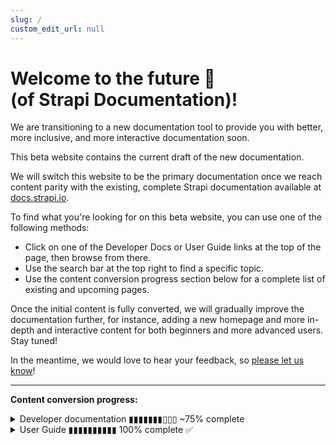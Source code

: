 ```yaml
---
slug: /
custom_edit_url: null
---
```


# Welcome to the future 🚀<br/>(of Strapi Documentation)!

We are transitioning to a new documentation tool to provide you with better, more inclusive, and more interactive documentation soon.

This beta website contains the current draft of the new documentation.

We will switch this website to be the primary documentation once we reach content parity with the existing, complete Strapi documentation available at [docs.strapi.io](https:/.strapi.io).

To find what you're looking for on this beta website, you can use one of the following methods:

- Click on one of the Developer Docs or User Guide links at the top of the page, then browse from there.
- Use the search bar at the top right to find a specific topic.
- Use the content conversion progress section below for a complete list of existing and upcoming pages.

Once the initial content is fully converted, we will gradually improve the documentation further, for instance, adding a new homepage and more in-depth and interactive content for both beginners and more advanced users. Stay tuned!

In the meantime, we would love to hear your feedback, so [please let us know](https://forum.strapi.io)!

***

**Content conversion progress:**

<details>
<summary>Developer documentation ▮▮▮▮▮▮▮▯▯▯ ~75% complete</summary>

The following list is a sitemap of all the current and upcoming content for the Developer Docs:

- Pages that have been already updated have a ticked checkbox next to their name. Click on the page title to visit the page.
- For pages that have not been updated yet, click on the "→ docs.strapi.io" link to visit the page on our current, complete website.

  - [x] 🚀 Getting Started
    - [x] [Introduction](/dev-docs/intro)
    - [x] [Quick Start Guide](/dev-docs/quick-start)
    - [x] [FAQ](/dev-docs/faq)
    - [x] [Usage information](/dev-docs/usage-information)
  - [ ] ⚙️ Setup & Deployment
    - [x] [Installation](/dev-docs/installation)
      - [x] [CLI](/dev-docs/installation/cli)
      - [x] [Docker](/dev-docs/installation/docker)
    - [ ] Project structure (→ [docs.strapi.io](https://docs.strapi.io/developer-docs/latest/setup-deployment-guides/file-structure.html))
    - [x] Required configurations
        - [x] [Database configuration](/dev-docs/configurations/database)
        - [x] [Server configuration](/dev-docs/configurations/server)
        - [x] [Admin panel](/dev-docs/configurations/admin-panel)
        - [x] [Middlewares](/dev-docs/configurations/middlewares)
    - [x] Optional configurations
      - [x] [API tokens](/dev-docs/configurations/api-tokens)
      - [x] [Functions](/dev-docs/configurations/functions)
      - [x] [Cron jobs](/dev-docs/configurations/cron)
      - [x] [API](/dev-docs/configurations/api)
      - [x] [Plugins](/dev-docs/configurations/plugins)
      - [x] [Environment](/dev-docs/configurations/environment)
      - [x] [Public Assets](/dev-docs/configurations/public-assets)
      - [x] [Single Sign On](/dev-docs/configurations/sso)
      - [x] [Role-Based Access Control](/dev-docs/configurations/rbac)
      - [x] [TypeScript](/dev-docs/configurations/typescript)
    - [ ] Deployment
      - [x] [Strapi Cloud](/dev-docs/deployment/strapi-cloud)
      - [x] Hosting Provider Guides (→ [docs.strapi.io](https://docs.strapi.io/developer-docs/latest/setup-deployment-guides/deployment.html#hosting-provider-guides))
        - [x] Amazon AWS (→ [docs.strapi.io](https://docs.strapi.io/developer-docs/latest/setup-deployment-guides/deployment/hosting-guides/amazon-aws.html#))
        - [x] Azure (→ [docs.strapi.io](https://docs.strapi.io/developer-docs/latest/setup-deployment-guides/deployment/hosting-guides/azure.html#))
        - [x] DigitalOcean App Platform (→ [docs.strapi.io](https://docs.strapi.io/developer-docs/latest/setup-deployment-guides/deployment/hosting-guides/digitalocean-app-platform.html)
        - [x] DigitalOcean Droplets (→ [docs.strapi.io](https://docs.strapi.io/developer-docs/latest/setup-deployment-guides/deployment/hosting-guides/digitalocean.html))
        - [ ] Google App Engine (→ [docs.strapi.io](https://docs.strapi.io/developer-docs/latest/setup-deployment-guides/deployment/hosting-guides/google-app-engine.html))
        - [x] Heroku (→ [docs.strapi.io](https://docs.strapi.io/developer-docs/latest/setup-deployment-guides/deployment/hosting-guides/heroku.html))
      - [x] Optional Software Guides (→ [docs.strapi.io](https://docs.strapi.io/developer-docs/latest/setup-deployment-guides/deployment.html#optional-software-guides))
        - [x] Caddy (→ [docs.strapi.io](https://docs.strapi.io/developer-docs/latest/setup-deployment-guides/deployment/optional-software/caddy-proxy.html#configuration))
        - [x] HAProxy (→ [docs.strapi.io](https://docs.strapi.io/developer-docs/latest/setup-deployment-guides/deployment/optional-software/haproxy-proxy.html))
        - [x] Nginx (→ [docs.strapi.io](https://docs.strapi.io/developer-docs/latest/setup-deployment-guides/deployment/optional-software/nginx-proxy.html))
  - [ ] 🔧 Development
    - [x] Back-end customization
      - [x] [Introduction](/dev-docs/backend-customization)
      - [x] [Routes](/dev-docs/backend-customization/routes)
      - [x] [Policies](/dev-docs/backend-customization/policies)
      - [x] [Middlewares](/dev-docs/backend-customization/middlewares)
      - [x] [Controllers](/dev-docs/backend-customization/controllers)
      - [x] [Requests & Responses](/dev-docs/backend-customization/requests-responses)
      - [x] [Services](/dev-docs/backend-customization/services)
      - [x] [Models](/dev-docs/backend-customization/models)
      - [x] [Webhooks](/dev-docs/backend-customization/webhooks)
    - [x] [Admin panel customization](/dev-docs/admin-panel-customization)
    - [x] Plugins extension (→ [docs.strapi.io](https://docs.strapi.io/developer-docs/latest/development/plugins-extension.html#))
    - [x] Plugins development (→ [docs.strapi.io](https://docs.strapi.io/developer-docs/latest/development/plugins-development.html#))
    - [ ] Custom fields (→ [docs.strapi.io](https://docs.strapi.io/developer-docs/latest/development/custom-fields.html#))
    - [x] [TypeScript](/dev-docs/typescript)
    - [x] [Providers](/dev/docs/providers)
  - [ ] 💻 Developer Resources
    - [x] [REST API](/dev-docs/api/rest)
      - [x] [API endpoints](/dev-docs/api/rest)
      - [x] [API parameters](/dev-docs/api/rest/parameters.md)
        - [x] [Filtering, Locale, and Publication State](/dev-docs/api/rest/filters-locale-publication)
        - [x] [Population & Field Selection](/dev-docs/api/rest/populate-select)
        - [x] [Sort & Pagination](/dev-docs/api/rest/sort-pagination)
    - [x] GraphQL API (→ [docs.strapi.io](https://docs.strapi.io/developer-docs/latest/developer-resources/database-apis-reference/graphql-api.html))
    - [x] Entity Service API (→ [docs.strapi.io](https://docs.strapi.io/developer-docs/latest/developer-resources/database-apis-reference/entity-service-api.html))
      - [x] CRUD operations (→ [docs.strapi.io](https://docs.strapi.io/developer-docs/latest/developer-resources/database-apis-reference/entity-service/crud.html))
      - [x] Filters (→ [docs.strapi.io](https://docs.strapi.io/developer-docs/latest/developer-resources/database-apis-reference/entity-service/filter.html#))
      - [x] Populate (→ [docs.strapi.io](https://docs.strapi.io/developer-docs/latest/developer-resources/database-apis-reference/entity-service/populate.html))
      - [x] Ordering & pagination (→ [docs.strapi.io](https://docs.strapi.io/developer-docs/latest/developer-resources/database-apis-reference/entity-service/order-pagination.html))
      - [x] Components and dynamic zones (→ [docs.strapi.io](https://docs.strapi.io/developer-docs/latest/developer-resources/database-apis-reference/entity-service/components-dynamic-zones.html))
    - [x] Query Engine API (→ [docs.strapi.io](https://docs.strapi.io/developer-docs/latest/developer-resources/database-apis-reference/query-engine-api.html))
      - [x] Single Operations (→ [docs.strapi.io](https://docs.strapi.io/developer-docs/latest/developer-resources/database-apis-reference/query-engine/single-operations.html))
      - [x] Bulk Operations (→ [docs.strapi.io](https://docs.strapi.io/developer-docs/latest/developer-resources/database-apis-reference/query-engine/bulk-operations.html))
      - [x] Filtering (→ [docs.strapi.io](https://docs.strapi.io/developer-docs/latest/developer-resources/database-apis-reference/query-engine/filtering.html))
      - [x] Populating (→ [docs.strapi.io](https://docs.strapi.io/developer-docs/latest/developer-resources/database-apis-reference/query-engine/populating.html))
      - [x] Ordering & pagination (→ [docs.strapi.io](https://docs.strapi.io/developer-docs/latest/developer-resources/database-apis-reference/query-engine/order-pagination.html))
    - [ ] Plugin APIs
      - [ ] Server API for plugins (→ [docs.strapi.io](https://docs.strapi.io/developer-docs/latest/developer-resources/plugin-api-reference/server.html))
      - [x] [Admin Panel API for plugins](/dev-docs/api/plugins/admin-panel-api)
    - [x] CLI (→ [docs.strapi.io](https://docs.strapi.io/developer-docs/latest/developer-resources/cli/CLI.html))
    - [x] Error handling (→ [docs.strapi.io](https://docs.strapi.io/developer-docs/latest/developer-resources/error-handling.html))
    - [x] Unit testing (→ [docs.strapi.io](https://docs.strapi.io/developer-docs/latest/developer-resources/unit-testing.html))
    - [ ] Database migrations (→ [docs.strapi.io](https://docs.strapi.io/developer-docs/latest/developer-resources/database-migrations.html))
    - [x] Integration guides (→ [docs.strapi.io](https://docs.strapi.io/developer-docs/latest/developer-resources/content-api/integrations.html))
      - [x] React (→ [docs.strapi.io](https://docs.strapi.io/developer-docs/latest/developer-resources/content-api/integrations/react.html)
      - [x] Vue.js (→ [docs.strapi.io](https://docs.strapi.io/developer-docs/latest/developer-resources/content-api/integrations/vue-js.html))
      - [x] Angular (→ [docs.strapi.io](https://docs.strapi.io/developer-docs/latest/developer-resources/content-api/integrations/angular.html))
      - [x] Next.js (→ [docs.strapi.io](https://docs.strapi.io/developer-docs/latest/developer-resources/content-api/integrations/next-js.html))
      - [x] Nuxt.js (→ [docs.strapi.io](https://docs.strapi.io/developer-docs/latest/developer-resources/content-api/integrations/nuxt-js.html))
      - [x] GraphQL (→ [docs.strapi.io](https://docs.strapi.io/developer-docs/latest/developer-resources/content-api/integrations/graphql.html))
      - [x] Gatsby (→ [docs.strapi.io](https://docs.strapi.io/developer-docs/latest/developer-resources/content-api/integrations/gatsby.html))
      - [x] Gridsome (→ [docs.strapi.io](https://docs.strapi.io/developer-docs/latest/developer-resources/content-api/integrations/gridsome.html))
      - [x] Jekyll (→ [docs.strapi.io](https://docs.strapi.io/developer-docs/latest/developer-resources/content-api/integrations/jekyll.html))
      - [x] 11ty (→ [docs.strapi.io](https://docs.strapi.io/developer-docs/latest/developer-resources/content-api/integrations/11ty.html)
      - [x] Svelte (→ [docs.strapi.io](https://docs.strapi.io/developer-docs/latest/developer-resources/content-api/integrations/svelte.html))
      - [x] Sapper (→ [docs.strapi.io](https://docs.strapi.io/developer-docs/latest/developer-resources/content-api/integrations/sapper.html#))
      - [x] Ruby (→ [docs.strapi.io](https://docs.strapi.io/developer-docs/latest/developer-resources/content-api/integrations/ruby.html)
      - [x] Python (→ [docs.strapi.io](https://docs.strapi.io/developer-docs/latest/developer-resources/content-api/integrations/python.html))
      - [x] Dart (→ [docs.strapi.io](https://docs.strapi.io/developer-docs/latest/developer-resources/content-api/integrations/dart.html))
      - [x] Flutter (→ [docs.strapi.io](https://docs.strapi.io/developer-docs/latest/developer-resources/content-api/integrations/flutter.html))
      - [x] Go (→ [docs.strapi.io](https://docs.strapi.io/developer-docs/latest/developer-resources/content-api/integrations/go.html))
      - [x] PHP (→ [docs.strapi.io](https://docs.strapi.io/developer-docs/latest/developer-resources/content-api/integrations/php.html))
      - [x] Laravel (→ [docs.strapi.io](https://docs.strapi.io/developer-docs/latest/developer-resources/content-api/integrations/laravel.html))
  - [x] 🧩 [Strapi plugins](/dev-docs/plugins/plugins-intro)
    - [x] [GraphQL](/dev-docs/plugins/graphql)
    - [x] [Internationalization](dev-docs/plugins/i18n)
    - [x] [Users & Permissions](dev-docs/plugins/users-permissions)
    - [x] [Email](dev-docs/plugins/email)
    - [x] [Upload](dev-docs/plugins/upload)
    - [x] [Sentry](dev-docs/plugins/sentry)
    - [x] [API Documentation](dev-docs/plugins/documentation)
  - [ ] ♻️ Update & Migration
    - [x] Update (→ [docs.strapi.io](https://docs.strapi.io/developer-docs/latest/update-migration-guides/update-version.html))
    - [x] Migration
      - [x] v4 migration guides (→ [docs.strapi.io](https://docs.strapi.io/developer-docs/latest/update-migration-guides/migration-guides.html))
      - [ ] v3 to v4 migration guides (→ [docs.strapi.io](#))
        - [x] Code migration guide (→ [docs.strapi.io](https://docs.strapi.io/developer-docs/latest/update-migration-guides/migration-guides/v4/code-migration.html))
          - [x] Updating the back end (→ [docs.strapi.io](#))
            - [x] Configurations (→ [docs.strapi.io](https://docs.strapi.io/developer-docs/latest/update-migration-guides/migration-guides/v4/code/backend/configuration.html))
            - [x] Dependencies (→ [docs.strapi.io](https://docs.strapi.io/developer-docs/latest/update-migration-guides/migration-guides/v4/code/backend/dependencies.html))
            - [x] Routes (→ [docs.strapi.io](https://docs.strapi.io/developer-docs/latest/update-migration-guides/migration-guides/v4/code/backend/routes.html))
            - [x] Controllers (→ [docs.strapi.io](https://docs.strapi.io/developer-docs/latest/update-migration-guides/migration-guides/v4/code/backend/controllers.html))
            - [x] Services (→ [docs.strapi.io](https://docs.strapi.io/developer-docs/latest/update-migration-guides/migration-guides/v4/code/backend/services.html))
            - [x] Content-type schema (→ [docs.strapi.io](https://docs.strapi.io/developer-docs/latest/update-migration-guides/migration-guides/v4/code/backend/content-type-schema.html))
            - [x] Policies (→ [docs.strapi.io](https://docs.strapi.io/developer-docs/latest/update-migration-guides/migration-guides/v4/code/backend/policies.html))
            - [x] Route middlewares (→ [docs.strapi.io](https://docs.strapi.io/developer-docs/latest/update-migration-guides/migration-guides/v4/code/backend/route-middlewares.html))
            - [x] Global middlewares (→ [docs.strapi.io](https://docs.strapi.io/developer-docs/latest/update-migration-guides/migration-guides/v4/code/backend/global-middlewares.html))
            - [x] GraphQL (→ [docs.strapi.io](https://docs.strapi.io/developer-docs/latest/update-migration-guides/migration-guides/v4/code/backend/graphql.html))
        - [x] Updating the front end (→ [docs.strapi.io](https://docs.strapi.io/developer-docs/latest/update-migration-guides/migration-guides/v4/code/frontend.html))
          - [x] WYSIWYG customization (→ [docs.strapi.io](https://docs.strapi.io/developer-docs/latest/update-migration-guides/migration-guides/v4/code/frontend/wysiwyg.html#))
          - [x] Translations (→ [docs.strapi.io](https://docs.strapi.io/developer-docs/latest/update-migration-guides/migration-guides/v4/code/frontend/translations.html#))
          - [x] Webpack configuration (→ [docs.strapi.io](https://docs.strapi.io/developer-docs/latest/update-migration-guides/migration-guides/v4/code/frontend/webpack.html))
          - [x] Theme customizations (→ [docs.strapi.io](https://docs.strapi.io/developer-docs/latest/update-migration-guides/migration-guides/v4/code/frontend/theming.html))
          - [x] Strapi global variable calls (→ [docs.strapi.io](https://docs.strapi.io/developer-docs/latest/update-migration-guides/migration-guides/v4/code/frontend/strapi-global.html))
    - [ ] Data migration guide (→ [docs.strapi.io](https://docs.strapi.io/developer-docs/latest/update-migration-guides/migration-guides/v4/data-migration.html#))
      - [ ] SQL v3 to v4 migration (→ [docs.strapi.io](https://docs.strapi.io/developer-docs/latest/update-migration-guides/migration-guides/v4/data/sql.html))
      - [ ] SQL relations cheatsheet (→ [docs.strapi.io](https://docs.strapi.io/developer-docs/latest/update-migration-guides/migration-guides/v4/data/sql-relations.html))
      - [ ] MongoDB v3 to SQL v3 migration (→ [docs.strapi.io](https://docs.strapi.io/developer-docs/latest/update-migration-guides/migration-guides/v4/data/mongo.html))
      - [ ] MongoDB vs. SQL cheatsheet (→ [docs.strapi.io](https://docs.strapi.io/developer-docs/latest/update-migration-guides/migration-guides/v4/data/mongo-sql-cheatsheet.html))
    - [x] Plugin migration guide (→ [docs.strapi.io](https://docs.strapi.io/developer-docs/latest/update-migration-guides/migration-guides/v4/plugin-migration.html))
      - [x] Updating the folder structure (→ [docs.strapi.io](https://docs.strapi.io/developer-docs/latest/update-migration-guides/migration-guides/v4/plugin/update-folder-structure.html))
      - [x] Migrating the back end (→ [docs.strapi.io](https://docs.strapi.io/developer-docs/latest/update-migration-guides/migration-guides/v4/plugin/migrate-back-end.html))
      - [x] Migrating the front end (→ [docs.strapi.io](https://docs.strapi.io/developer-docs/latest/update-migration-guides/migration-guides/v4/plugin/migrate-front-end.html))
      - [x] Enabling a plugin (→ [docs.strapi.io](https://docs.strapi.io/developer-docs/latest/update-migration-guides/migration-guides/v4/plugin/enable-plugin.html))

</details>

<details>
<summary>User Guide ▮▮▮▮▮▮▮▮▮▮ 100% complete ✅</summary>

All pages have been converted. Please visit the [User Guide introduction](/user-docs/intro) and browse from there.
</details>
